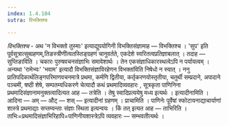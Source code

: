 ```yaml
---
index: 1.4.104
sutra: विभक्तिश्च

---
```

_विभक्तिश्च_ - अथ 'न विभक्तो तुस्माः' इत्याद्युपयोगिनी विभक्तिसंज्ञामाह — विभक्तिश्च । 'सुप' इति पूर्वसूत्रात्सुब्ग्रहणम्,तिङस्त्रीणी॑त्यतस्तिङ्ग्रहणं चानुवर्तते, एकदेशे स्वरितत्वप्रतिज्ञाबलात् । तदाह — सुप्तिङाविति । चकारः पुरुषवचनसंज्ञाभिः समावेशार्थः । तेन एकसंज्ञाधिकारस्थत्वेऽपि न पर्यायत्वम् । अन्यथा 'रामेभ्यः' 'भवाम' इत्यादौ विभक्तिसंज्ञाविरहेणन विभक्ता॑विति निषेधो न स्यात् । ननु प्रातिपदिकार्थलिङ्गपरिमाणवचनमात्रे प्रथमा, कर्मणि द्वितीया, कर्तृकरणयोस्तृतीया, चतुर्थी सम्प्रदाने, अपादाने पञ्चमी, षष्ठी शेषे, सम्पतम्यधिकरणे चेत्यादौ कथं प्रथमादिव्यवहारः , सूत्रकृता पाणिनिना प्रथमादिसंज्ञानामनुक्तत्वादित्यत आह — तत्रेति । तेषु स्वादिप्रत्ययेषु मध्य इत्यर्थः । इत्यादीनामिति । आदिना — अम् — औट् — शस् — इत्यादीनां ग्रहणम् । प्राचामिति । पाणिनेः पूर्वेषां स्फोटायनाद्याचार्याणां शास्त्रे प्रथमाद्याः सप्तम्यन्ताः संज्ञाः स्थिता इत्यन्वयः । किं तत् इत्यत आह — ताभिरिति । ताभिः=प्रथमादिसंज्ञाभिरिहापि=पाणिनीयशास्त्रेऽपि व्यवहारः — सम्भवतीत्यर्थः । 